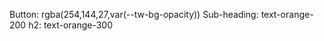 Button: rgba(254,144,27,var(--tw-bg-opacity))
Sub-heading: text-orange-200
h2: text-orange-300

<!-- <body class="bg-slate-900 transition-colors duration-100 ease-in-out">
  <div class="p-5 flex flex-col min-h-screen">
    <main class="flex-grow flex flex-col justify-center">
      <header class="min-h-[60vh] lg:pb-24 sm:pb-16 pb-8 lg:pt-16 sm:pt-8 pt-0 flex items-center justify-center text-white">
        <div class="max-w-[900px] mx-auto w-full flex sm:flex-row flex-col-reverse items-center">
          <div class="flex-grow sm:text-left text-center transform sm:scale-100 scale-90 px-2">
            <h1 class="font-din lg:text-7xl text-6xl uppercase">Foveated <br>Metamers<br> Browser</h1>
          </div>
          <div class="max-w-[550px] sm:mx-0 -mx-5 px-2">
            <img class="text-white text-6xl" alt="foveated metamers browser" src="assets/matisse.jpg" />
            <label><i>Le bonheur de vivre</i>, Oil on canvas, 176.5 x 240.7 cm (69 1/2 x 94 3/4 in.). In the collection of the Barnes Foundation.</label>
          </div>
        </div>
      </header>
      <section class="p-5 bg-slate-50 flex flex-col justify-center">
        <table id="table" class="table-auto border border-slate-400 text-xs">
        </table>
      </section>
      <section class="bg-slate-900 p-8 flex flex-col justify-center">
        <div id="view" class="flex flex-row justify-center">
          <div class="px-2">
            <img id="img">
          </div>
          <div class="px-2">
            <img id="natimg">
          </div>
        </div>
      </section>
    </main>
  </div>
  </body> -->

<!-- Original Table -->
  <!-- <table id="table" class="min-w-full divide-y divide-slate-200">
    <thead class="bg-slate-50">
      <tr>
        <th scope="col" class="px-6 py-3 text-left text-xs font-medium text-slate-500 uppercase tracking-wider">Name</th>
        <th scope="col" class="px-6 py-3 text-left text-xs font-medium text-slate-500 uppercase tracking-wider">Title</th>
        <th scope="col" class="px-6 py-3 text-left text-xs font-medium text-slate-500 uppercase tracking-wider">Status</th>
        <th scope="col" class="px-6 py-3 text-left text-xs font-medium text-slate-500 uppercase tracking-wider">Role</th>
        <th scope="col" class="relative px-6 py-3">
          <span class="sr-only">Edit</span>
        </th>
      </tr>
    </thead>
    <tbody class="bg-white divide-y divide-slate-200">
      <tr>
        <td class="px-6 py-4 whitespace-nowrap">
          <div class="flex items-center">
            <div class="flex-shrink-0 h-10 w-10">
              <img class="h-10 w-10 rounded-full" src="https://images.unsplash.com/photo-1494790108377-be9c29b29330?ixlib=rb-1.2.1&ixid=eyJhcHBfaWQiOjEyMDd9&auto=format&fit=facearea&facepad=4&w=256&h=256&q=60" alt="">
            </div>
            <div class="ml-4">
              <div class="text-sm font-medium text-slate-900">Jane Cooper</div>
              <div class="text-sm text-slate-500">jane.cooper@example.com</div>
            </div>
          </div>
        </td>
        <td class="px-6 py-4 whitespace-nowrap">
          <div class="text-sm text-slate-900">Regional Paradigm Technician</div>
          <div class="text-sm text-slate-500">Optimization</div>
        </td>
        <td class="px-6 py-4 whitespace-nowrap">
          <span class="px-2 inline-flex text-xs leading-5 font-semibold rounded-full bg-green-100 text-green-800"> Active </span>
        </td>
        <td class="px-6 py-4 whitespace-nowrap text-sm text-slate-500">Admin</td>
        <td class="px-6 py-4 whitespace-nowrap text-right text-sm font-medium">
          <a href="#" class="text-indigo-600 hover:text-indigo-900">Edit</a>
        </td>
      </tr>
    </tbody>
  </table> -->
